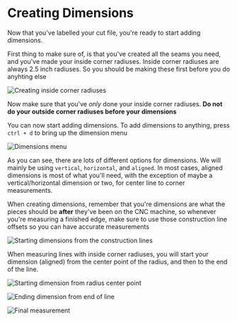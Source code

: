 # Creating Dimensions

Now that you've labelled your cut file, you're ready to start adding dimensions.

First thing to make sure of, is that you've created all the seams you need, and you've made your inside corner radiuses. Inside corner radiuses are always 2.5 inch radiuses. So you should be making these first before you do anyhting else

![Creating inside corner radiuses](http://tanner.havana.software/q7b9V0.gif)

Now make sure that you've _only_ done your inside corner radiuses. **Do not do your outside corner radiuses before your dimensions**

You can now start adding dimensions. To add dimensions to anything, press `ctrl + d` to bring up the dimension menu

![Dimensions menu](http://tanner.havana.software/8IvM56)

As you can see, there are lots of different options for dimensions. We will mainly be using `vertical`, `horizontal`, and `aligned`. In most cases, aligned dimensions is most of what you'll need, with the exception of maybe a vertical/horizontal dimension or two, for center line to corner measurements.

When creating dimensions, remember that you're dimensions are what the pieces should be **after** they've been on the CNC machine, so whenever you're measuring a finished edge, make sure to use those construction line offsets so you can have accurate measurements

![Starting dimensions from the construction lines](http://tanner.havana.software/Xfo2ds.gif)

When measuring lines with inside corner radiuses, you will start your dimension \(aligned\) from the center point of the radius, and then to the end of the line.

![Starting dimension from radius center point](http://tanner.havana.software/PrZIEJ)

![Ending dimension from end of line](http://tanner.havana.software/KyEd7U)

![Final measurement](http://tanner.havana.software/iQydNk)

